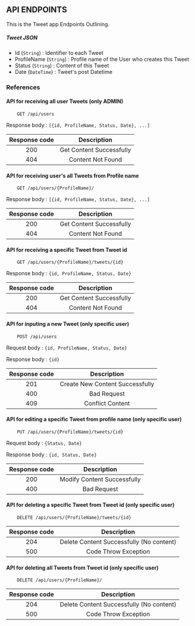## API ENDPOINTS

This is the Tweet app Endpoints Outlining. 

##### Tweet JSON

* Id (`String`) : Identifier to each Tweet
* ProfileName (`String`) : Profile name of the User who creates this Tweet
* Status (`String`) : Content of this Tweet
* Date (`DateTime`) : Tweet's post Datetime

### References

#### API for receiving all user Tweets (only ADMIN)

```http
    GET /api/users
```

Response body : `[{id, ProfileName, Status, Date}, ...]`

| Response code |       Description        |
| :-----------: | :----------------------: |
|      200      | Get Content Successfully |
|      404      |    Content Not Found     |

#### API for receiving user's all Tweets from Profile name

```http
    GET /api/users/{ProfileName}/
```

Response body : `[{id, ProfileName, Status, Date}, ...]`

| Response code |       Description        |
| :-----------: | :----------------------: |
|      200      | Get Content Successfully |
|      404      |    Content Not Found     |

#### API for receiving a specific Tweet from Tweet id

```http
    GET /api/users/{ProfileName}/tweets/{id} 
```

Response body : `{id, ProfileName, Status, Date}`

| Response code |       Description        |
| :-----------: | :----------------------: |
|      200      | Get Content Successfully |
|      404      |    Content Not Found     |

#### API for inputing a new Tweet (only specific user)

```http
    POST /api/users
```

Request body : `{id, ProfileName, Status, Date}`

Response body : `{id}`

| Response code |           Description           |
| :-----------: | :-----------------------------: |
|      201      | Create New Content Successfully |
|      400      |           Bad Request           |
|      409      |         Conflict Content        |

#### API for editing a specific Tweet from profile name (only specific user)

```http
    PUT /api/users/{ProfileName}/tweets/{id} 
```

Request body : `{Status, Date}`

Response body : `{id, Status, Date}`

| Response code |         Description         |
| :-----------: | :-------------------------: |
|      200      | Modify Content Successfully |
|      400      |           Bad Request       |

#### API for deleting a specific Tweet from Tweet id (only specific user)

```http
    DELETE /api/users/{ProfileName}/tweets/{id}
```

| Response code |               Description                |
| :-----------: | :--------------------------------------: |
|      204      | Delete Content Successfully (No content) |
|      500      |           Code Throw Exception           |

#### API for deleting all Tweets from Tweet id (only specific user)

```http
    DELETE /api/users/{ProfileName}/
```

| Response code |               Description                |
| :-----------: | :--------------------------------------: |
|      204      | Delete Content Successfully (No content) |
|      500      |           Code Throw Exception           |

  

  

  





